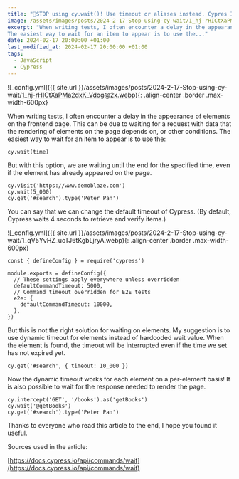 ```yaml
---
title: "🚫STOP using cy.wait()! Use timeout or aliases instead. Cypres IO."
image: /assets/images/posts/2024-2-17-Stop-using-cy-wait/1_hj-rHICtXaPMa2dxK_Vdog@2x.webp
excerpt: "When writing tests, I often encounter a delay in the appearance of elements on the frontend page. This can be due to waiting for a request with data that the rendering of elements on the page depends on, or other conditions.
The easiest way to wait for an item to appear is to use the..."
date: 2024-02-17 20:00:00 +01:00
last_modified_at: 2024-02-17 20:00:00 +01:00
tags:
  - JavaScript
  - Cypress
---
```


![_config.yml]({{ site.url }}/assets/images/posts/2024-2-17-Stop-using-cy-wait/1_hj-rHICtXaPMa2dxK_Vdog@2x.webp){: .align-center .border .max-width-600px}

When writing tests, I often encounter a delay in the appearance of elements on the frontend page. This can be due to waiting for a request with data that the rendering of elements on the page depends on, or other conditions.
The easiest way to wait for an item to appear is to use the:

```
cy.wait(time)
```

But with this option, we are waiting until the end for the specified time, even if the element has already appeared on the page.

```
cy.visit('https://www.demoblaze.com')
cy.wait(5_000)
cy.get('#search').type('Peter Pan')
```

You can say that we can change the default timeout of Cypress. (By default, Cypress waits 4 seconds to retrieve and verify items.)

![_config.yml]({{ site.url }}/assets/images/posts/2024-2-17-Stop-using-cy-wait/1_qV5YvHZ_ucTJ6tKgbLjryA.webp){: .align-center .border .max-width-600px}

```
const { defineConfig } = require('cypress')

module.exports = defineConfig({
  // These settings apply everywhere unless overridden
  defaultCommandTimeout: 5000,
  // Command timeout overridden for E2E tests
  e2e: {
    defaultCommandTimeout: 10000,
  },
})
```

But this is not the right solution for waiting on elements. My suggestion is to use dynamic timeout for elements instead of hardcoded wait value. When the element is found, the timeout will be interrupted even if the time we set has not expired yet.

```
cy.get('#search', { timeout: 10_000 })
```

Now the dynamic timeout works for each element on a per-element basis!
It is also possible to wait for the response needed to render the page.

```
cy.intercept('GET', '/books').as('getBooks')
cy.wait('@getBooks')
cy.get('#search').type('Peter Pan')
```

Thanks to everyone who read this article to the end, I hope you found it useful.

Sources used in the article:

[https://docs.cypress.io/api/commands/wait](https://docs.cypress.io/api/commands/wait)